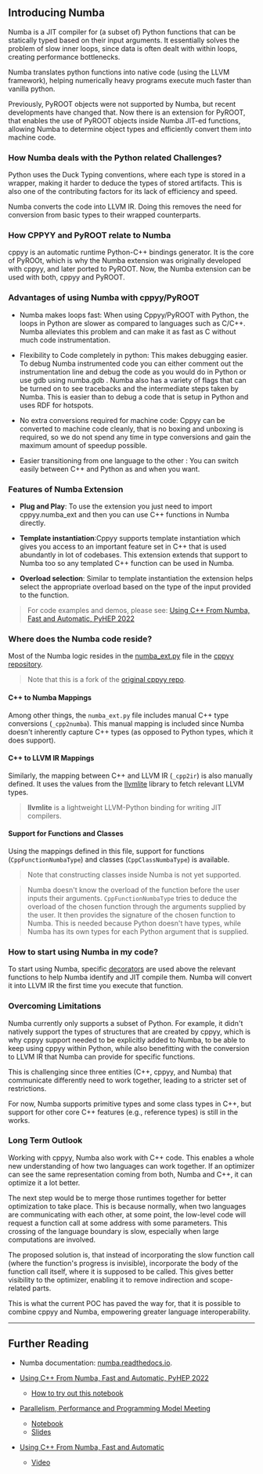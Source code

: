 ## Introducing Numba

Numba is a JIT compiler for (a subset of) Python functions that can be
statically typed based on their input arguments. It essentially solves the
problem of slow inner loops, since data is often dealt with within loops,
creating performance bottlenecks.

Numba translates python functions into native code (using the LLVM framework),
helping numerically heavy programs execute much faster than vanilla python.

Previously, PyROOT objects were not supported by Numba, but recent developments
have changed that. Now there is an extension for PyROOT, that enables the use
of PyROOT objects inside Numba JIT-ed functions, allowing Numba to determine
object types and efficiently convert them into machine code.

### How Numba deals with the Python related Challenges?

Python uses the Duck Typing conventions, where each type is stored in a wrapper,
making it harder to deduce the types of stored artifacts. This is also one of
the contributing factors for its lack of efficiency and speed.

Numba converts the code into LLVM IR. Doing this removes the need for conversion
from basic types to their wrapped counterparts.

### How CPPYY and PyROOT relate to Numba

cppyy is an automatic runtime Python-C++ bindings generator. It is the core of
PyROOt, which is why the Numba extension was originally developed with cppyy,
and later ported to PyROOT. Now, the Numba extension can be used with both,
cppyy and PyROOT.

### Advantages of using Numba with cppyy/PyROOT

- Numba makes loops fast: When using Cppyy/PyROOT with Python, the loops in
Python are slower as compared to languages such as C/C++. Numba alleviates this
problem and can make it as fast as C without much code instrumentation.

- Flexibility to Code completely in python: This makes debugging easier. To
debug Numba instrumented code you can either comment out the instrumentation
line and debug the code as you would do in Python or use gdb using numba.gdb .
Numba also has a variety of flags that can be turned on to see tracebacks and
the intermediate steps taken by Numba. This is easier than to debug a code that
is setup in Python and uses RDF for hotspots.

- No extra conversions required for machine code: Cppyy can be converted to
machine code cleanly, that is no boxing and unboxing is required, so we do not
spend any time in type conversions and gain the maximum amount of speedup
possible.

- Easier transitioning from one language to the other : You can switch easily
  between C++ and Python as and when you want.

### Features of Numba Extension

- **Plug and Play**: To use the extension you just need to import
  cppyy.numba_ext and then you can use C++ functions in Numba directly.

- **Template instantiation**:Cppyy supports template instantiation which gives
  you access to an important feature set in C++ that is used abundantly in lot
  of codebases. This extension extends that support to Numba too so any
  templated C++ function can be used in Numba. 

- **Overload selection**: Similar to template instantiation the extension helps
  select the appropriate overload based on the type of the input provided to
  the function.

> For code examples and demos, please see: [Using C++ From Numba, Fast and Automatic, PyHEP 2022]

### Where does the Numba code reside?

Most of the Numba logic resides in the [numba_ext.py] file in the 
[cppyy repository].

> Note that this is a fork of the [original cppyy repo].

#### C++ to Numba Mappings

Among other things, the `numba_ext.py` file includes manual C++ type
conversions (`_cpp2numba`). This manual mapping is included since Numba doesn't
inherently capture C++ types (as opposed to Python types, which it does
support). 

#### C++ to LLVM IR Mappings

Similarly, the mapping between C++ and LLVM IR (`_cpp2ir`) is also manually
defined. It uses the values from the [llvmlite] library to fetch relevant LLVM
types.

> **llvmlite** is a lightweight LLVM-Python binding for writing JIT compilers. 

#### Support for Functions and Classes

Using the mappings defined in this file, support for functions
(`CppFunctionNumbaType`) and classes (`CppClassNumbaType`) is available.

> Note that constructing classes inside Numba is not yet supported.

> Numba doesn't know the overload of the function before the user inputs their
> arguments. `CppFunctionNumbaType` tries to deduce the overload of the chosen
> function through the arguments supplied by the user. It then provides the
> signature of the chosen function to Numba. This is needed because Python 
> doesn't have types, while Numba has its own types for each Python argument 
> that is supplied. 


### How to start using Numba in my code?

To start using Numba, specific [decorators] are used above the relevant
functions to help Numba identify and JIT compile them. Numba will convert it
into LLVM IR the first time you execute that function. 

### Overcoming Limitations

Numba currently only supports a subset of Python. For example, it didn't
natively support the types of structures that are created by cppyy, which is
why cppyy support needed to be explicitly added to Numba, to be able to keep
using cppyy within Python, while also benefitting with the conversion to LLVM
IR that Numba can provide for specific functions.

This is challenging since three entities (C++, cppyy, and Numba) that
communicate differently need to work together, leading to a stricter set of
restrictions.

For now, Numba supports primitive types and some class types in C++, but
support for other core C++ features (e.g., reference types) is still in the
works.

### Long Term Outlook

Working with cppyy, Numba also work with C++ code. This enables a whole new
understanding of how two languages can work together. If an optimizer can see
the same representation coming from both, Numba and C++, it can optimize it a
lot better.

The next step would be to merge those runtimes together for better optimization
to take place. This is because normally, when two languages are communicating
with each other, at some point, the low-level code will request a function call
at some address with some parameters. This crossing of the language boundary is
slow, especially when large computations are involved.

The proposed solution is, that instead of incorporating the slow function call
(where the function's progress is invisible), incorporate the body of the
function call itself, where it is supposed to be called. This gives better
visibility to the optimizer, enabling it to remove indirection and
scope-related parts.

This is what the current POC has paved the way for, that it is possible to
combine cppyy and Numba, empowering greater language interoperability.

---

## Further Reading

- Numba documentation: [numba.readthedocs.io](https://numba.readthedocs.io/en/stable/user/index.html).

- [Using C++ From Numba, Fast and Automatic, PyHEP 2022]
   - [How to try out this notebook](https://github.com/sudo-panda/PyHEP-2022)

- [Parallelism, Performance and Programming Model Meeting](https://indico.cern.ch/event/1196174/)
   - [Notebook](https://indico.cern.ch/event/1196174/contributions/5028203/attachments/2501253/4296735/PPP.ipynb)
   - [Slides](https://indico.cern.ch/event/1196174/contributions/5028203/attachments/2501253/4296778/PPP.pdf)

- [Using C++ From Numba, Fast and Automatic](https://compiler-research.org/assets/presentations/B_Kundu-PyHEP22_Cppyy_Numba.pdf)
   - [Video](https://www.youtube.com/watch?v=RceFPtB4m1I)


[numba_ext.py]: https://github.com/compiler-research/cppyy/blob/master/python/cppyy/numba_ext.py

[decorators]: https://numba.readthedocs.io/en/stable/user/jit.html

[cppyy repository]: https://github.com/compiler-research/cppyy/tree/master

[original cppyy repo]: https://github.com/wlav/cppyy

[llvmlite]: https://github.com/numba/llvmlite

[Using C++ From Numba, Fast and Automatic, PyHEP 2022]: https://compiler-research.org/presentations/#CppyyNumbaPyHEP2022
